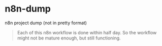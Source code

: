 # n8n-dump
n8n project dump (not in pretty format)
> Each of this n8n workflow is done within half day. So the workflow might not be mature enough, but still functioning.
